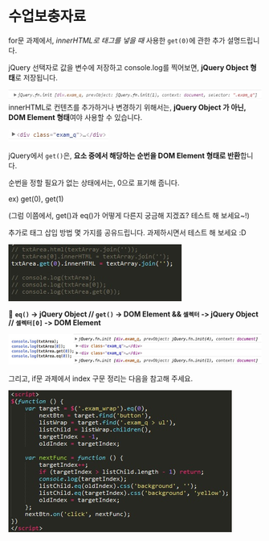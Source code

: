 # 수업보충자료


for문 과제에서, *innerHTML로 태그를 넣을 때* 사용한 `get(0)`에 관한 추가 설명드립니다.


jQuery 선택자로 값을 변수에 저장하고 console.log를 찍어보면, **jQuery Object 형태**로 저장됩니다.

![](https://github.com/yungvely/study/blob/master/ex02_180314/1.jpeg)<br/>
innerHTML로 컨텐츠를 추가하거나 변경하기 위해서는, **jQuery Object 가 아닌, DOM Element 형태**여야 사용할 수 있습니다.

![](https://github.com/yungvely/study/blob/master/ex02_180314/2.jpeg)<br/>

jQuery에서 `get()`은, **요소 중에서 해당하는 순번을 DOM Element 형태로 반환**합니다.

순번을 정할 필요가 없는 상태에서는, 0으로 표기해 줍니다.

ex) get(0), get(1)

(그럼 이쯤에서, get()과 eq()가 어떻게 다른지 궁금해 지겠죠? 테스트 해 보세요~!)

추가로 태그 삽입 방법 몇 가지를 공유드립니다. 과제하시면서 테스트 해 보세요 :D

![](https://github.com/yungvely/study/blob/master/ex02_180314/3.jpeg)<br/>


:peach: **`eq()` ->  jQuery Object // `get()` ->  DOM Element  && `셀렉터` ->  jQuery Object // `셀렉터[0]` ->  DOM Element**

![](https://github.com/yungvely/study/blob/master/ex02_180314/5.jpeg)<br/>


그리고, if문 과제에서 index 구문 정리는 다음을 참고해 주세요.

![](https://github.com/yungvely/study/blob/master/ex02_180314/4.jpeg)<br/>
